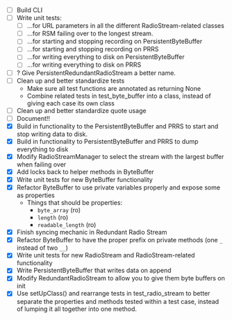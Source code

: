 - [ ] Build CLI
- [ ] Write unit tests:
    - [ ] ...for URL parameters in all the different RadioStream-related classes
    - [ ] ...for RSM failing over to the longest stream.
    - [ ] ...for starting and stopping recording on PersistentByteBuffer
    - [ ] ...for starting and stopping recording on PRRS
    - [ ] ...for writing everything to disk on PersistentByteBuffer
    - [ ] ...for writing everything to disk on PRRS
- [ ] ? Give PersistentRedundantRadioStream a better name.
- [ ] Clean up and better standardize tests
    - Make sure all test functions are annotated as returning None
    - Combine related tests in test_byte_buffer into a class, instead of giving each case its own class
- [ ] Clean up and better standardize quote usage
- [ ] Document!!
- [x] Build in functionality to the PersistentByteBuffer and PRRS to start and stop writing data to disk.
- [x] Build in functionality to PersistentByteBuffer and PRRS to dump everything to disk
- [x] Modify RadioStreamManager to select the stream with the largest buffer when failing over
- [x] Add locks back to helper methods in ByteBuffer
- [x] Write unit tests for new ByteBuffer functionality
- [x] Refactor ByteBuffer to use private variables properly and expose some as properties
    - Things that should be properties:
        - `byte_array` (ro)
        - `length` (ro)
        - `readable_length` (ro)
- [x] Finish syncing mechanic in Redundant Radio Stream
- [x] Refactor ByteBuffer to have the proper prefix on private methods (one `_` instead of two `__`)
- [x] Write unit tests for new RadioStream and RadioStream-related functionality
- [x] Write PersistentByteBuffer that writes data on append
- [x] Modify RedundantRadioStream to allow you to give them byte buffers on init
- [x] Use setUpClass() and rearrange tests in test_radio_stream to better separate the properties and methods tested within a test case, instead of lumping it all together into one method.
